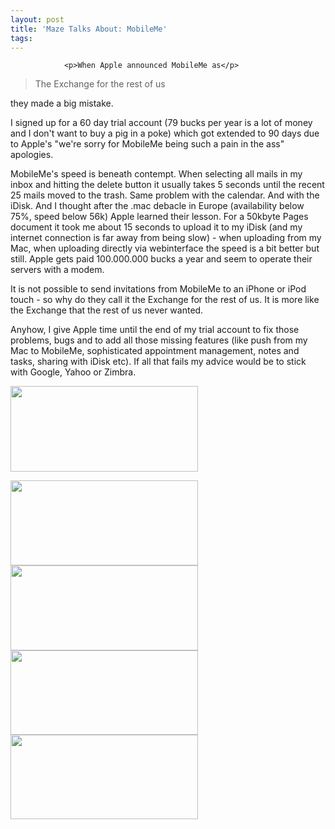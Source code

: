 ```yaml
---
layout: post
title: 'Maze Talks About: MobileMe'
tags:
---
```



                <p>When Apple announced MobileMe as</p>
<blockquote>The Exchange for the rest of us</blockquote>
<p>they made a big mistake.</p>
<p>I signed up for a 60 day trial account (79 bucks per year is a lot of money and I don't want to buy a pig in a poke) which got extended to 90 days due to Apple's &quot;we're sorry for MobileMe being such a pain in the ass&quot; apologies.</p>
<p>MobileMe's speed is beneath contempt. When selecting all mails in my inbox and hitting the delete button it usually takes 5 seconds until the recent 25 mails moved to the trash. Same problem with the calendar. And with the iDisk. And I thought after the .mac debacle in Europe (availability below 75%, speed below 56k) Apple learned their lesson. For a 50kbyte Pages document it took me about 15 seconds to upload it to my iDisk (and my internet connection is far away from being slow) - when uploading from my Mac, when uploading directly via webinterface the speed is a bit better but still. Apple gets paid 100.000.000 bucks a year and seem to operate their servers with a modem.</p>
<p>It is not possible to send invitations from MobileMe to an iPhone or iPod touch - so why do they call it the Exchange for the rest of us. It is more like the Exchange that the rest of us never wanted.</p>
<p>Anyhow, I give Apple time until the end of my trial account to fix those problems, bugs and to add all those missing features (like push from my Mac to MobileMe, sophisticated appointment management, notes and tasks, sharing with iDisk etc). If all that fails my advice would be to stick with Google, Yahoo or Zimbra.</p>
<p><a href="/uploads/2008/07/mobileme1.png"><img class="alignnone size-medium wp-image-2848" title="mobileme1" src="/uploads/2008/07/mobileme1-300x137.png" alt="" width="300" height="137" /></a></p>
<p><a href="/uploads/2008/07/mobileme2.png"><img class="alignnone size-medium wp-image-2849" title="mobileme2" src="/uploads/2008/07/mobileme2-300x136.png" alt="" width="300" height="136" />
</a><a href="/uploads/2008/07/mobileme3.png"><img class="alignnone size-medium wp-image-2850" title="mobileme3" src="/uploads/2008/07/mobileme3-300x136.png" alt="" width="300" height="136" /></a><a href="/uploads/2008/07/mobileme2.png">
</a><a href="/uploads/2008/07/mobileme4.png"><img class="alignnone size-medium wp-image-2851" title="mobileme4" src="/uploads/2008/07/mobileme4-300x135.png" alt="" width="300" height="135" /></a><a href="/uploads/2008/07/mobileme2.png">
</a><a href="/uploads/2008/07/mobileme5.png"><img class="alignnone size-medium wp-image-2847" title="mobileme5" src="/uploads/2008/07/mobileme5-300x135.png" alt="" width="300" height="135" /></a><a href="/uploads/2008/07/mobileme2.png"></a></p>
